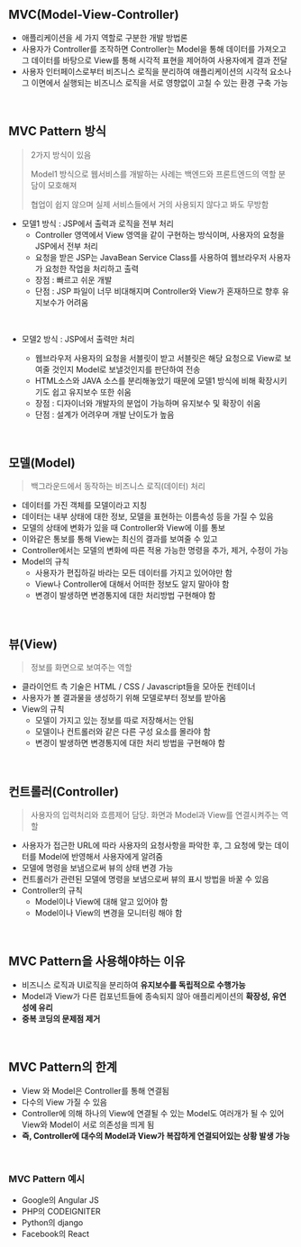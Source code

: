 ## MVC(Model-View-Controller)

- 애플리케이션을 세 가지 역할로 구분한 개발 방법론
- 사용자가 Controller를 조작하면 Controller는 Model을 통해 데이터를 가져오고 그 데이터를 바탕으로 View를 통해 시각적 표현을 제어하여 사용자에게 결과 전달
- 사용자 인터페이스로부터 비즈니스 로직을 분리하여 애플리케이션의 시각적 요소나 그 이면에서 실행되는 비즈니스 로직을 서로 영향없이 고칠 수 있는 환경 구축 가능

<br>

## MVC Pattern 방식

> 2가지 방식이 있음
>
> Model1 방식으로 웹서비스를 개발하는 사례는 백엔드와 프론트엔드의 역할 분담이 모호해져
>
> 협업이 쉽지 않으며 실제 서비스들에서 거의 사용되지 않다고 봐도 무방함

- 모델1 방식 : JSP에서 출력과 로직을 전부 처리
  - Controller 영역에서 View 영역을 같이 구현하는 방식이며, 사용자의 요청을 JSP에서 전부 처리
  - 요청을 받은 JSP는 JavaBean Service Class를 사용하여 웹브라우저 사용자가 요청한 작업을 처리하고 출력
  - 장점 : 빠르고 쉬운 개발
  - 단점 : JSP 파일이 너무 비대해지며 Controller와 View가 혼재하므로 향후 유지보수가 어려움

<br>

- 모델2 방식 : JSP에서 출력만 처리

  - 웹브라우저 사용자의 요청을 서블릿이 받고 서블릿은 해당 요청으로 View로 보여줄 것인지 Model로 보낼것인지를 판단하여 전송
  - HTML소스와 JAVA 소스를 분리해놓았기 때문에  모델1 방식에 비해 확장시키기도 쉽고 유지보수 또한 쉬움
  - 장점 : 디자이너와 개발자의 분업이 가능하며 유지보수 및 확장이 쉬움
  - 단점 : 설계가 어려우며 개발 난이도가 높음

  

<br>

## 모델(Model)

> 백그라운드에서 동작하는 비즈니스 로직(데이터) 처리

- 데이터를 가진 객체를 모델이라고 지칭
- 데이터는 내부 상태에 대한 정보, 모델을 표현하는 이름속성 등을 가질 수 있음
- 모델의 상태에 변화가 있을 때 Controller와  View에 이를 통보
- 이와같은 통보를 통해 View는 최신의 결과를 보여줄 수 있고 
- Controller에서는 모델의 변화에 따른 적용 가능한 명령을 추가, 제거, 수정이 가능
- Model의 규칙
  - 사용자가 편집하길 바라는 모든 데이터를 가지고 있어야만 함
  - View나 Controller에 대해서 어떠한 정보도 알지 말아야 함
  - 변경이 발생하면 변경통지에 대한 처리방법 구현해야 함

<br>

## 뷰(View)

> 정보를 화면으로 보여주는 역할

- 클라이언트 측 기술은  HTML / CSS / Javascript들을 모아둔 컨테이너
- 사용자가 볼 결과물을 생성하기 위해 모델로부터 정보를 받아옴
- View의 규칙
  - 모델이 가지고 있는 정보를 따로 저장해서는 안됨
  - 모델이나 컨트롤러와 같은 다른 구성 요소를 몰라야 함
  - 변경이 발생하면 변경통지에 대한 처리 방법을 구현해야 함

<br>

## 컨트롤러(Controller)

> 사용자의 입력처리와 흐름제어 담당. 화면과 Model과 View를 연결시켜주는 역할

- 사용자가 접근한 URL에 따라 사용자의 요청사항을 파악한 후, 그 요청에 맞는 데이터를 Model에 반영해서 사용자에게 알려줌
- 모델에 명령을 보냄으로써 뷰의 상태 변경 가능
- 컨트롤러가 관련된 모델에 명령을 보냄으로써 뷰의 표시 방법을 바꿀 수 있음
- Controller의 규칙
  - Model이나 View에 대해 알고 있어야 함
  - Model이나 View의 변경을 모니터링 해야 함

<br>

## MVC Pattern을 사용해야하는 이유

- 비즈니스 로직과 UI로직을 분리하여 **유지보수를 독립적으로 수행가능**
- Model과 View가 다른 컴포넌트들에 종속되지 않아 애플리케이션의 **확장성, 유연성에 유리**
- **중복 코딩의 문제점 제거**

<br>



## MVC Pattern의 한계

- View 와 Model은 Controller를 통해 연결됨
- 다수의 View 가질 수 있음
- Controller에 의해 하나의 View에 연결될 수 있는 Model도 여러개가 될 수 있어 View와 Model이 서로 의존성을 띄게 됨
- **즉, Controller에 대수의 Model과 View가 복잡하게 연결되어있는 상황 발생 가능**

<br>

### MVC Pattern 예시

- Google의 Angular JS
- PHP의 CODEIGNITER
- Python의 django
- Facebook의 React 

